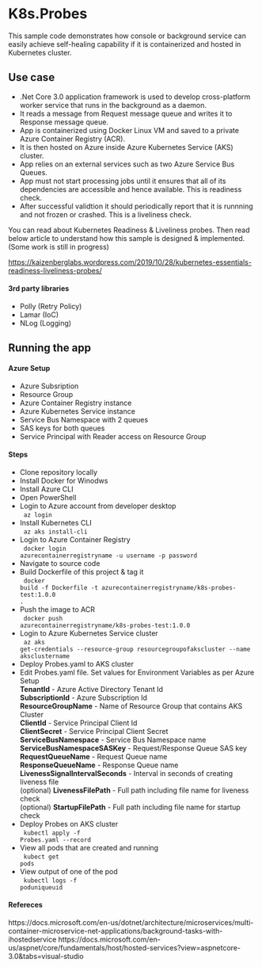 # K8s.Probes

This sample code demonstrates how console or background service can easily achieve self-healing capability if it is containerized and hosted in Kubernetes cluster.

<h2>Use case</h2>

- .Net Core 3.0 application framework is used to develop cross-platform worker service that runs in the background as a daemon.
- It reads a message from Request message queue and writes it to Response message queue.
- App is containerized using Docker Linux VM and saved to a private Azure Container Registry (ACR).
- It is then hosted on Azure inside Azure Kubernetes Service (AKS) cluster.
- App relies on an external services such as two Azure Service Bus Queues.
- App must not start processing jobs until it ensures that all of its dependencies are accessible and hence available. This is readiness check.
- After successful validtion it should periodically report that it is runnning and not frozen or crashed. This is a liveliness check.

You can read about Kubernetes Readiness & Liveliness probes. Then read below article to understand how this sample is designed & implemented. (Some work is still in progress)

https://kaizenberglabs.wordpress.com/2019/10/28/kubernetes-essentials-readiness-liveliness-probes/

<h4>3rd party libraries</h4>

- Polly (Retry Policy)
- Lamar (IoC) 
- NLog (Logging)

<h2>Running the app</h2>

<h4>Azure Setup</h4>

- Azure Subsription
- Resource Group
- Azure Container Registry instance
- Azure Kubernetes Service instance
- Service Bus Namespace with 2 queues
- SAS keys for both queues
- Service Principal with Reader access on Resource Group

<h4>Steps</h4>

- Clone repository locally
- Install Docker for Winodws
- Install Azure CLI
- Open PowerShell
- Login to Azure account from developer desktop</br>
<code> az login </code>
- Install Kubernetes CLI</br>
<code> az aks install-cli </code>
- Login to Azure Container Registry</br>
<code> docker login azurecontainerregistryname -u username -p password </code>
- Navigate to source code
- Build Dockerfile of this project & tag it</br>
<code> docker build -f Dockerfile -t azurecontainerregistryname/k8s-probes-test:1.0.0 . </code>
- Push the image to ACR</br>
<code> docker push azurecontainerregistryname/k8s-probes-test:1.0.0 </code>
- Login to Azure Kubernetes Service cluster</br>
<code> az aks get-credentials --resource-group resourcegroupofakscluster --name aksclustername </code>
- Deploy Probes.yaml to AKS cluster</br>
- Edit Probes.yaml file. Set values for Environment Variables as per Azure Setup</br>
<strong>TenantId</strong> - Azure Active Directory Tenant Id</br>
<strong>SubscriptionId</strong> - Azure Subscription Id</br>
<strong>ResourceGroupName</strong> - Name of Resource Group that contains AKS Cluster</br>
<strong>ClientId</strong> - Service Principal Client Id</br>
<strong>ClientSecret</strong> - Service Principal Client Secret</br>
<strong>ServiceBusNamespace</strong> - Service Bus Namespace name</br>
<strong>ServiceBusNamespaceSASKey</strong> - Request/Response Queue SAS key</br>
<strong>RequestQueueName</strong> - Request Queue name</br>
<strong>ResponseQueueName</strong> - Response Queue name</br>
<strong>LivenessSignalIntervalSeconds</strong> - Interval in seconds of creating liveness file</br>
(optional) <strong>LivenessFilePath</strong> - Full path including file name for liveness check</br>
(optional) <strong>StartupFilePath</strong> - Full path including file name for startup check</br>
- Deploy Probes on AKS cluster</br>
<code> kubectl apply -f Probes.yaml --record </code>
- View all pods that are created and running</br>
<code> kubect get pods </code>
- View output of one of the pod</br>
<code> kubectl logs -f poduniqueuid </code>

<h4>Refereces</h4>
https://docs.microsoft.com/en-us/dotnet/architecture/microservices/multi-container-microservice-net-applications/background-tasks-with-ihostedservice
https://docs.microsoft.com/en-us/aspnet/core/fundamentals/host/hosted-services?view=aspnetcore-3.0&tabs=visual-studio
